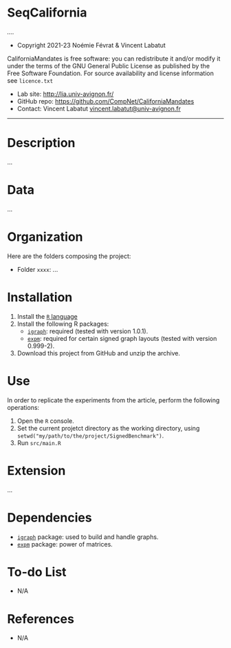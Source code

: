 SeqCalifornia
==================
*....*

* Copyright 2021-23 Noémie Févrat & Vincent Labatut 

CaliforniaMandates is free software: you can redistribute it and/or modify it under the terms of the GNU General Public License as published by the Free Software Foundation. For source availability and license information see `licence.txt`

* Lab site: http://lia.univ-avignon.fr/
* GitHub repo: https://github.com/CompNet/CaliforniaMandates
* Contact: Vincent Labatut <vincent.labatut@univ-avignon.fr>

-----------------------------------------------------------------------

# Description
...


# Data
...


# Organization
Here are the folders composing the project:
* Folder `xxxx`: ...


# Installation
1. Install the [`R` language](https://www.r-project.org/)
2. Install the following R packages:
   * [`igraph`](http://igraph.org/r/): required (tested with version 1.0.1).
   * [`expm`](https://cran.r-project.org/web/packages/expm/index.html): required for certain signed graph layouts (tested with version 	0.999-2).
3. Download this project from GitHub and unzip the archive.


# Use
In order to replicate the experiments from the article, perform the following operations:

1. Open the `R` console.
2. Set the current projetct directory as the working directory, using `setwd("my/path/to/the/project/SignedBenchmark")`.
3. Run `src/main.R`
  

# Extension
...


# Dependencies
* [`igraph`](http://igraph.org/r/) package: used to build and handle graphs.
* [`expm`](https://cran.r-project.org/web/packages/expm/index.html) package: power of matrices.


# To-do List
* N/A


# References
* N/A
